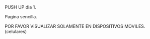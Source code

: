PUSH UP
dia 1.

Pagina sencilla.

POR FAVOR VISUALIZAR SOLAMENTE EN DISPOSITIVOS MOVILES. (celulares)
